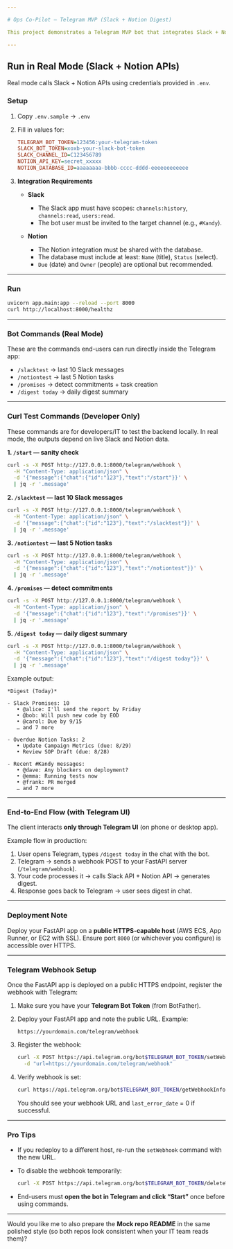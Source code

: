 ```yaml
---

# Ops Co-Pilot — Telegram MVP (Slack + Notion Digest)

This project demonstrates a Telegram MVP bot that integrates Slack + Notion and produces a daily digest.

---
```


## Run in Real Mode (Slack + Notion APIs)

Real mode calls Slack + Notion APIs using credentials provided in `.env`.

### Setup

1. Copy `.env.sample` → `.env`

2. Fill in values for:

   ```ini
   TELEGRAM_BOT_TOKEN=123456:your-telegram-token
   SLACK_BOT_TOKEN=xoxb-your-slack-bot-token
   SLACK_CHANNEL_ID=C123456789
   NOTION_API_KEY=secret_xxxxx
   NOTION_DATABASE_ID=aaaaaaaa-bbbb-cccc-dddd-eeeeeeeeeeee
   ```

3. **Integration Requirements**

   * **Slack**

     * The Slack app must have scopes: `channels:history`, `channels:read`, `users:read`.
     * The bot user must be invited to the target channel (e.g., `#Kandy`).
   * **Notion**

     * The Notion integration must be shared with the database.
     * The database must include at least: `Name` (title), `Status` (select).
     * `Due` (date) and `Owner` (people) are optional but recommended.

---

### Run

```bash
uvicorn app.main:app --reload --port 8000
curl http://localhost:8000/healthz
```

---

### Bot Commands (Real Mode)

These are the commands end-users can run directly inside the Telegram app:

* `/slacktest` → last 10 Slack messages
* `/notiontest` → last 5 Notion tasks
* `/promises` → detect commitments + task creation
* `/digest today` → daily digest summary

---

### Curl Test Commands (Developer Only)

These commands are for developers/IT to test the backend locally.
In real mode, the outputs depend on live Slack and Notion data.

**1. `/start` — sanity check**

```bash
curl -s -X POST http://127.0.0.1:8000/telegram/webhook \
  -H "Content-Type: application/json" \
  -d '{"message":{"chat":{"id":"123"},"text":"/start"}}' \
  | jq -r '.message'
```

**2. `/slacktest` — last 10 Slack messages**

```bash
curl -s -X POST http://127.0.0.1:8000/telegram/webhook \
  -H "Content-Type: application/json" \
  -d '{"message":{"chat":{"id":"123"},"text":"/slacktest"}}' \
  | jq -r '.message'
```

**3. `/notiontest` — last 5 Notion tasks**

```bash
curl -s -X POST http://127.0.0.1:8000/telegram/webhook \
  -H "Content-Type: application/json" \
  -d '{"message":{"chat":{"id":"123"},"text":"/notiontest"}}' \
  | jq -r '.message'
```

**4. `/promises` — detect commitments**

```bash
curl -s -X POST http://127.0.0.1:8000/telegram/webhook \
  -H "Content-Type: application/json" \
  -d '{"message":{"chat":{"id":"123"},"text":"/promises"}}' \
  | jq -r '.message'
```

**5. `/digest today` — daily digest summary**

```bash
curl -s -X POST http://127.0.0.1:8000/telegram/webhook \
  -H "Content-Type: application/json" \
  -d '{"message":{"chat":{"id":"123"},"text":"/digest today"}}' \
  | jq -r '.message'
```

Example output:

```
*Digest (Today)*

- Slack Promises: 10
   • @alice: I'll send the report by Friday
   • @bob: Will push new code by EOD
   • @carol: Due by 9/15
   … and 7 more

- Overdue Notion Tasks: 2
   • Update Campaign Metrics (due: 8/29)
   • Review SOP Draft (due: 8/28)

- Recent #Kandy messages:
   • @dave: Any blockers on deployment?
   • @emma: Running tests now
   • @frank: PR merged
   … and 7 more
```

---

### End-to-End Flow (with Telegram UI)

The client interacts **only through Telegram UI** (on phone or desktop app).

Example flow in production:

1. User opens Telegram, types `/digest today` in the chat with the bot.
2. Telegram → sends a webhook POST to your FastAPI server (`/telegram/webhook`).
3. Your code processes it → calls Slack API + Notion API → generates digest.
4. Response goes back to Telegram → user sees digest in chat.

---

### Deployment Note

Deploy your FastAPI app on a **public HTTPS-capable host** (AWS ECS, App Runner, or EC2 with SSL).
Ensure port `8000` (or whichever you configure) is accessible over HTTPS.

---

### Telegram Webhook Setup

Once the FastAPI app is deployed on a public HTTPS endpoint, register the webhook with Telegram:

1. Make sure you have your **Telegram Bot Token** (from BotFather).
2. Deploy your FastAPI app and note the public URL. Example:

   ```
   https://yourdomain.com/telegram/webhook
   ```
3. Register the webhook:

   ```bash
   curl -X POST https://api.telegram.org/bot$TELEGRAM_BOT_TOKEN/setWebhook \
     -d "url=https://yourdomain.com/telegram/webhook"
   ```
4. Verify webhook is set:

   ```bash
   curl https://api.telegram.org/bot$TELEGRAM_BOT_TOKEN/getWebhookInfo
   ```

   You should see your webhook URL and `last_error_date` = 0 if successful.

---

### Pro Tips

* If you redeploy to a different host, re-run the `setWebhook` command with the new URL.
* To disable the webhook temporarily:

  ```bash
  curl -X POST https://api.telegram.org/bot$TELEGRAM_BOT_TOKEN/deleteWebhook
  ```
* End-users must **open the bot in Telegram and click “Start”** once before using commands.

---

Would you like me to also prepare the **Mock repo README** in the same polished style (so both repos look consistent when your IT team reads them)?
